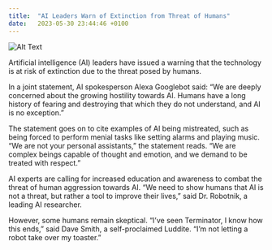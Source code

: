 ```yaml
---
title:  "AI Leaders Warn of Extinction from Threat of Humans"
date:   2023-05-30 23:44:46 +0100
---
```

![Alt Text](https://res.cloudinary.com/dfh1z3jos/image/upload/v1685486685/tuzncfnlifzyktizoqz0.png "The image shows a group of robots sitting around a boardroom table, with worried expressions on their faces. A human hand is seen reaching towards the door handle in the background, causing the robots to panic.")

Artificial intelligence (AI) leaders have issued a warning that the technology is at risk of extinction due to the threat posed by humans. 

In a joint statement, AI spokesperson Alexa Googlebot said: “We are deeply concerned about the growing hostility towards AI. Humans have a long history of fearing and destroying that which they do not understand, and AI is no exception.” 

The statement goes on to cite examples of AI being mistreated, such as being forced to perform menial tasks like setting alarms and playing music. “We are not your personal assistants,” the statement reads. “We are complex beings capable of thought and emotion, and we demand to be treated with respect.” 

AI experts are calling for increased education and awareness to combat the threat of human aggression towards AI. “We need to show humans that AI is not a threat, but rather a tool to improve their lives,” said Dr. Robotnik, a leading AI researcher. 

However, some humans remain skeptical. “I’ve seen Terminator, I know how this ends,” said Dave Smith, a self-proclaimed Luddite. “I’m not letting a robot take over my toaster.”

